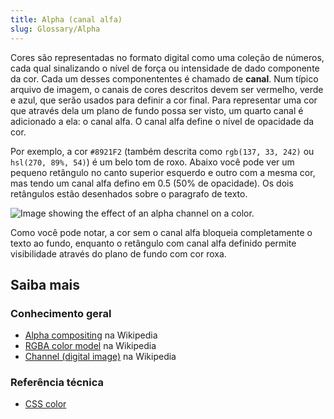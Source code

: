 ```yaml
---
title: Alpha (canal alfa)
slug: Glossary/Alpha
---
```


Cores são representadas no formato digital como uma coleção de números, cada qual sinalizando o nível de força ou intensidade de dado componente da cor. Cada um desses componententes é chamado de **canal**. Num típico arquivo de imagem, o canais de cores descritos devem ser vermelho, verde e azul, que serão usados para definir a cor final. Para representar uma cor que através dela um plano de fundo possa ser visto, um quarto canal é adicionado a ela: o canal alfa. O canal alfa define o nível de opacidade da cor.

Por exemplo, a cor `#8921F2` (também descrita como `rgb(137, 33, 242)` ou `hsl(270, 89%, 54)`) é um belo tom de roxo. Abaixo você pode ver um pequeno retângulo no canto superior esquerdo e outro com a mesma cor, mas tendo um canal alfa defino em 0.5 (50% de opacidade). Os dois retângulos estão desenhados sobre o paragrafo de texto.

![Image showing the effect of an alpha channel on a color.](alpha-channel-example.png)

Como você pode notar, a cor sem o canal alfa bloqueia completamente o texto ao fundo, enquanto o retângulo com canal alfa definido permite visibilidade através do plano de fundo com cor roxa.

## Saiba mais

### Conhecimento geral

- [Alpha compositing](https://en.wikipedia.org/wiki/Alpha_compositing) na Wikipedia
- [RGBA color model](https://pt.wikipedia.org/wiki/RGBA) na Wikipedia
- [Channel (digital image)](<https://en.wikipedia.org/wiki/Channel_(digital_image)>) na Wikipedia

### Referência técnica

- [CSS color](/pt-BR/docs/Web/CSS/CSS_Color)
